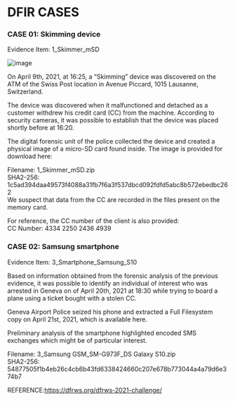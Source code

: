 # DFIR CASES
### CASE 01: Skimming device
Evidence Item: 1_Skimmer_mSD 

![image](https://user-images.githubusercontent.com/99384019/229348961-116bf320-c4da-40a8-99c0-f1a8422358d4.png)


On April 9th, 2021, at 16:25, a “Skimming” device was discovered on the ATM of the Swiss Post location in Avenue Piccard, 1015 Lausanne, Switzerland. 

The device was discovered when it malfunctioned and detached as a customer withdrew his credit card (CC) from the machine. According to security cameras, it was possible to establish that the device was placed shortly before at 16:20. 

The digital forensic unit of the police collected the device and created a physical image of a micro-SD card found inside.  The image is provided for download here: 

Filename: 1_Skimmer_mSD.zip <br>
SHA2-256: 1c5ad394daa49573f4088a31fb7f6a3f537dbcd092fdfd5abc8b572ebedbc262 <br>
We suspect that data from the CC are recorded in the files present on the memory card. 

For reference, the CC number of the client is also provided: <br>
CC Number: 4334 2250 2436 4939

### CASE 02: Samsung smartphone
Evidence Item: 3_Smartphone_Samsung_S10 

Based on information obtained from the forensic analysis of the previous evidence, it was possible to identify an individual of interest who was arrested in Geneva on of April 20th, 2021 at 18:30 while trying to board a plane using a ticket bought with a stolen CC. 

Geneva Airport Police seized his phone and extracted a Full Filesystem copy on April 21st, 2021, which is available here. 

Preliminary analysis of the smartphone highlighted encoded SMS exchanges which might be of particular interest. 

Filename: 3_Samsung GSM_SM-G973F_DS Galaxy S10.zip <br>
SHA2-256: 54877505f1b4eb26c4cb6b43fd6338424660c207e678b773044a4a79d6e374b7


REFERENCE:https://dfrws.org/dfrws-2021-challenge/
